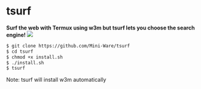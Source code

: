 # tsurf
**Surf the web with Termux using w3m but tsurf lets you choose the search engine!**
![](intro.gif)
 ```bash
$ git clone https://github.com/Mini-Ware/tsurf
$ cd tsurf
$ chmod +x install.sh
$ ./install.sh
$ tsurf
```
Note: tsurf will install w3m automatically
